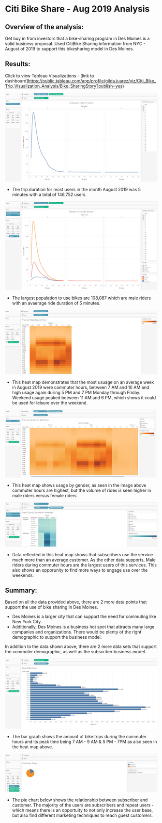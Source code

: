 # Citi Bike Share - Aug 2019 Analysis

## Overview of the analysis: 

Get buy in from investors that a bike-sharing program in Des Moines is a solid business proposal.  Used CitiBike Sharing information from NYC - August of 2019 to support this bikesharing model in Des Moines.

## Results: 

Click to view Tableau Visualizations - [link to dashboard]https://public.tableau.com/app/profile/gilda.juarez/viz/Citi_Bike_Trip_Visualization_Analysis/Bike_SharingStory?publish=yes)

![checkout_times.png](Images/checkout_times.png)
* The trip duration for most users in the month August 2019 was 5 minutes with a total of 146,752 users.

![checkout_times_by_gender.png](Images/checkout_times_by_gender.png)
* The largest population to use bikes are 108,087 which are male riders with an avaerage ride duration of 5 minutes.

![trips_by_weekday_per_hour.png](Images/trips_by_weekday_per_hour.png)
* This heat map demonstrates that the most usuage on an average week in August 2019 were commuter hours, between 7 AM and 10 AM and high usage again during 5 PM and 7 PM Monday through Friday.  Weekend usage peaked between 11 AM and 6 PM, which shows it could be used for leisure over the weekend.

![trips_by_gender_for_each_hour.png](Images/trips_by_gender_for_each_hour.png)
* This heat map shows usage by gender, as seen in the image above commuter hours are highest, but the volume of rides is seen higher in male riders versus female riders.

![user_trips_by_gender_by_weekday.png](Images/user_trips_by_gender_by_weekday.png)
* Data reflected in this heat map shows that subscribers use the service much more than an average customer.  As the other data supports, Male riders during commuter hours are the largest users of this services. This also shows an opporunity to find more ways to engage use over the weekends.


## Summary: 

Based on all the data provided above, there are 2 more data points that support the use of bike sharing in Des Moines.

* Des Moines is a larger city that can support the need for commuting like New York City.
* Additionally, Des Moines is a business hot spot that attracts many large companies and organizations.  There would be plenty of the right demographic to support the business model.

In addition to the data shown above, there are 2 more data sets that support the commuter demographic, as well as the subscriber business model.

![peak_ride_hours.png](Images/peak_ride_hours.png)
* The bar graph shows the amount of bike trips during the commuter hours and its peak time being 7 AM - 9 AM & 5 PM -  7PM as also seen in the heat map above. 

![customer_types.png](Images/customer_types.png)
* The pie chart below shows the relationship between subscriber and customer.  The majority of the users are subscribers and repeat users - which means there is an opportuity to not only increase the user base, but also find different marketing techniques to reach guest customers.

